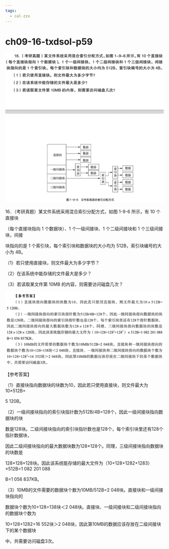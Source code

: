 ```yaml
---
tags:
  - cal-zzx
---
```


# ch09-16-txdsol-p59


![](assets/Pasted%20image%2020250529112447.png)

16．（考研真题）某文件系统采用混合索引分配方式，如图 1-9-6 所示，有 10 个直接块

（每个直接块指向 1 个数据块）、1 个一级间接块、1 个二级间接块和 1 个三级间接块，间接

块指向的是 1 个索引块，每个索引块和数据块的大小均为 512B，索引块编号的大小为 4B。

（1）若只使用直接块，则文件最大为多少字节？

（2）在该系统中能存储的文件最大是多少？

（3）若读取某文件第 10MB 的内容，则需要访问磁盘几次？


![](assets/Pasted%20image%2020250529112513.png)

【参考答案】

（1）直接块指向数据块的块数为10，因此若只使用直接块，则文件最大为10×512B=

5 120B。

（2）一级间接块指向的索引块指针数为512B/4B=128个，因此一级间接块指向数据块的块

数是128块。二级间接块指向的索引块指针数也是128个，每个索引块里还有128个指针数据块，

因此二级间接块指向的最大数据块数为128×128个。同理，三级间接块指向数据块的块数是

128×128×128块。因此该系统能存储的最大文件为（10+128+1282+1283）×512B=1 082 201 088

B=1 056 837KB。

（3）10MB的文件需要的数据块个数为10MB/512B=2 048块。直接块和一级间接块指向的

数据块个数为10+128=138块＜2 048块。直接块、一级间接块和二级间接块指向的数据块个数为

10+128+1282=16 552块＞2 048块，因此第10MB的数据应该存放在二级间接块下的某个数据块

中，共需要访问磁盘3次。

